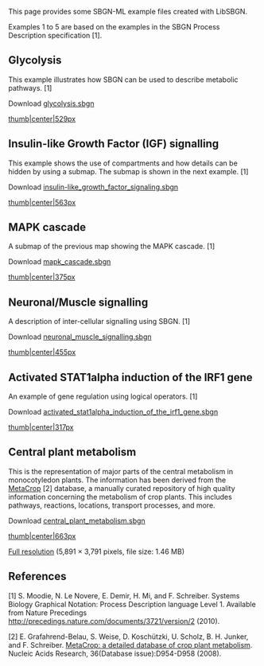 This page provides some SBGN-ML example files created with LibSBGN.

Examples 1 to 5 are based on the examples in the SBGN Process Description specification [1].

Glycolysis
----------

This example illustrates how SBGN can be used to describe metabolic pathways. [1]

Download [glycolysis.sbgn](https://raw.githubusercontent.com/sbgn/wiki-files/master/SBGN_ML_Example_Files/glycolysis.sbgn)

[thumb|center|529px](https://raw.githubusercontent.com/sbgn/wiki-files/master/SBGN_ML_Example_Files/LibSBGN_Glycolysis.png)

Insulin-like Growth Factor (IGF) signalling
-------------------------------------------

This example shows the use of compartments and how details can be hidden by using a submap. The submap is shown in the next example. [1]

Download [insulin-like_growth_factor_signaling.sbgn](https://raw.githubusercontent.com/sbgn/wiki-files/master/SBGN_ML_Example_Files/insulin-like_growth_factor_signaling.sbgn)

[thumb|center|563px](https://raw.githubusercontent.com/sbgn/wiki-files/master/SBGN_ML_Example_Files/LibSBGN_Insulin-like_Growth_Factor_signalling.png)

MAPK cascade
------------

A submap of the previous map showing the MAPK cascade. [1]

Download [mapk_cascade.sbgn](https://raw.githubusercontent.com/sbgn/wiki-files/master/SBGN_ML_Example_Files/mapk_cascade.sbgn)

[thumb|center|375px](https://raw.githubusercontent.com/sbgn/wiki-files/master/SBGN_ML_Example_Files/LibSBGN_MAPK_cascade.png)

Neuronal/Muscle signalling
--------------------------

A description of inter-cellular signalling using SBGN. [1]

Download [neuronal_muscle_signalling.sbgn](https://raw.githubusercontent.com/sbgn/wiki-files/master/SBGN_ML_Example_Files/neuronal_muscle_signalling.sbgn)

[thumb|center|455px](https://raw.githubusercontent.com/sbgn/wiki-files/master/SBGN_ML_Example_Files/LibSBGN_Neuronal_Muscle_signalling.png)

Activated STAT1alpha induction of the IRF1 gene
-----------------------------------------------

An example of gene regulation using logical operators. [1]

Download [activated_stat1alpha_induction_of_the_irf1_gene.sbgn](https://raw.githubusercontent.com/sbgn/wiki-files/master/SBGN_ML_Example_Files/activated_stat1alpha_induction_of_the_irf1_gene.sbgn)

[thumb|center|317px](https://raw.githubusercontent.com/sbgn/wiki-files/master/SBGN_ML_Example_Files/LibSBGN_Activated_STAT1alpha_induction_of_the_IRF1_gene.png)

Central plant metabolism
------------------------

This is the representation of major parts of the central metabolism in monocotyledon plants. The information has been derived from the [MetaCrop](http://metacrop.ipk-gatersleben.de) [2] database, a manually curated repository of high quality information concerning the metabolism of crop plants. This includes pathways, reactions, locations, transport processes, and more.

Download [central_plant_metabolism.sbgn](https://raw.githubusercontent.com/sbgn/wiki-files/master/SBGN_ML_Example_Files/central_plant_metabolism.sbgn)

[thumb|center|663px](https://raw.githubusercontent.com/sbgn/wiki-files/master/SBGN_ML_Example_Files/LibSBGN_Central_plant_metabolism_small.png)

[Full resolution‎](https://raw.githubusercontent.com/sbgn/wiki-files/master/SBGN_ML_Example_Files/LibSBGN_Central_plant_metabolism.png) (5,891 × 3,791 pixels, file size: 1.46 MB)

References
----------

[1] S. Moodie, N. Le Novere, E. Demir, H. Mi, and F. Schreiber. Systems Biology Graphical Notation: Process Description language Level 1. Available from Nature Precedings <http://precedings.nature.com/documents/3721/version/2> (2010).

[2] E. Grafahrend-Belau, S. Weise, D. Koschützki, U. Scholz, B. H. Junker, and F. Schreiber. [MetaCrop: a detailed database of crop plant metabolism](http://nar.oxfordjournals.org/cgi/content/full/36/suppl_1/D954). Nucleic Acids Research, 36(Database issue):D954-D958 (2008).